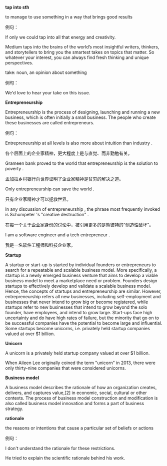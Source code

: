 **tap into sth**

to manage to use something in a way that brings good results

例句：

If only we could tap into all that energy and creativity.

Medium taps into the brains of the world’s most insightful writers, thinkers, and storytellers to bring you the smartest takes on topics that matter. So whatever your interest, you can always find fresh thinking and unique perspectives.

take: noun, an opinion about something

例句：

We'd love to hear your take on this issue.

**Entrepreneurship**

Entrepreneurship is the process of designing, launching and running a new business, which is often initially a small business. The people who create these businesses are called entrepreneurs.

例句：

Entrepreneurship at all levels is also more about intuition than industry .

各个层面上的企业家精神，更大程度上是与直觉、而非勤勉有关。

Grameen bank proved to the world that entrepreneurship is the solution to poverty .

孟加拉乡村银行向世界证明了企业家精神是贫穷的解决之道。

Only entrepreneurship can save the world .

只有企业家精神才可以拯救世界。

In any discussion of entrepreneurship , the phrase most frequently invoked is Schumpeter 's "creative destruction" .

在每一个关于企业家身份的讨论中，被引用更多的是熊彼特的“创造性破坏”。

I am a software engineer and a tech entrepreneur .

我是一名软件工程师和科技企业家。

**Startup**

A startup or start-up is started by individual founders or entrepreneurs to search for a repeatable and scalable business model. More specifically, a startup is a newly emerged business venture that aims to develop a viable business model to meet a marketplace need or problem. Founders design startups to effectively develop and validate a scalable business model. Hence, the concepts of startups and entrepreneurship are similar. However, entrepreneurship refers all new businesses, including self-employment and businesses that never intend to grow big or become registered, while startups refer to new businesses that intend to grow beyond the solo founder, have employees, and intend to grow large. Start-ups face high uncertainty and do have high rates of failure, but the minority that go on to be successful companies have the potential to become large and influential. Some startups become unicorns, i.e. privately held startup companies valued at over $1 billion.

**Unicorn**

A unicorn is a privately held startup company valued at over $1 billion.

When Aileen Lee originally coined the term "unicorn" in 2013, there were only thirty-nine companies that were considered unicorns.

**Business model**

A business model describes the rationale of how an organization creates, delivers, and captures value,\[2\] in economic, social, cultural or other contexts. The process of business model construction and modification is also called business model innovation and forms a part of business strategy.

**rationale**

the reasons or intentions that cause a particular set of beliefs or actions

例句：

I don't understand the rationale for these restrictions.

He tried to explain the scientific rationale behind his work.

